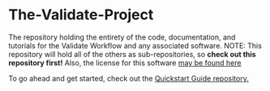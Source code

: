 # The-Validate-Project
The repository holding the entirety of the code, documentation, and tutorials for the Validate Workflow and any associated software.
NOTE: This repository will hold all of the others as sub-repositories, so **check out this repository first!**
Also, the license for this software [may be found here](Project-Overview/LICENSE.md)

To go ahead and get started, check out the [Quickstart Guide repository.](https://github.com/UNCW-iPlant/Quickstart-guide)
